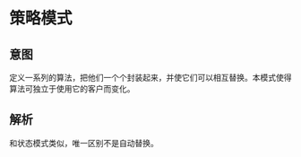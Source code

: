 # 策略模式

## 意图

定义一系列的算法，把他们一个个封装起来，并使它们可以相互替换。本模式使得算法可独立于使用它的客户而变化。

## 解析

和状态模式类似，唯一区别不是自动替换。




